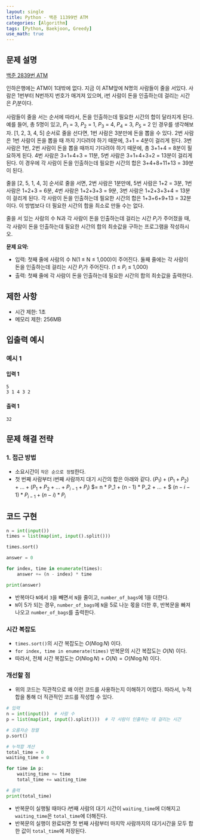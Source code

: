 ```yaml
---
layout: single
title: Python - 백준 11399번 ATM
categories: [Algorithm]
tags: [Python, Baekjoon, Greedy]
use_math: true
---
```


## 문제 설명
[백준 2839번 ATM](https://www.acmicpc.net/problem/11399)

인하은행에는 ATM이 1대밖에 없다. 지금 이 ATM앞에 N명의 사람들이 줄을 서있다. 사람은 1번부터 N번까지 번호가 매겨져 있으며, i번 사람이 돈을 인출하는데 걸리는 시간은 ${P}_{i}$분이다.

사람들이 줄을 서는 순서에 따라서, 돈을 인출하는데 필요한 시간의 합이 달라지게 된다. 예를 들어, 총 5명이 있고, $P_1$ = 3, $P_2$ = 1, $P_3$ = 4, $P_4$ = 3, $P_5$ = 2 인 경우를 생각해보자. \[1, 2, 3, 4, 5\] 순서로 줄을 선다면, 1번 사람은 3분만에 돈을 뽑을 수 있다. 2번 사람은 1번 사람이 돈을 뽑을 때 까지 기다려야 하기 때문에, 3+1 = 4분이 걸리게 된다. 3번 사람은 1번, 2번 사람이 돈을 뽑을 때까지 기다려야 하기 때문에, 총 3+1+4 = 8분이 필요하게 된다. 4번 사람은 3+1+4+3 = 11분, 5번 사람은 3+1+4+3+2 = 13분이 걸리게 된다. 이 경우에 각 사람이 돈을 인출하는데 필요한 시간의 합은 3+4+8+11+13 = 39분이 된다.

줄을 \[2, 5, 1, 4, 3\] 순서로 줄을 서면, 2번 사람은 1분만에, 5번 사람은 1+2 = 3분, 1번 사람은 1+2+3 = 6분, 4번 사람은 1+2+3+3 = 9분, 3번 사람은 1+2+3+3+4 = 13분이 걸리게 된다. 각 사람이 돈을 인출하는데 필요한 시간의 합은 1+3+6+9+13 = 32분이다. 이 방법보다 더 필요한 시간의 합을 최소로 만들 수는 없다.

줄을 서 있는 사람의 수 N과 각 사람이 돈을 인출하는데 걸리는 시간 $P_i$가 주어졌을 때, 각 사람이 돈을 인출하는데 필요한 시간의 합의 최솟값을 구하는 프로그램을 작성하시오.

**문제 요약:**
- 입력: 첫째 줄에 사람의 수 N(1 ≤ N ≤ 1,000)이 주어진다. 둘째 줄에는 각 사람이 돈을 인출하는데 걸리는 시간 $P_i$가 주어진다. (1 ≤ $P_i$ ≤ 1,000)
- 출력: 첫째 줄에 각 사람이 돈을 인출하는데 필요한 시간의 합의 최솟값을 출력한다.

## 제한 사항
- 시간 제한: 1초
- 메모리 제한: 256MB

## 입출력 예시

### 예시 1

#### 입력 1

```plaintext
5
3 1 4 3 2
```

#### 출력 1

```plaintext
32
```

## 문제 해결 전략

### 1. 접근 방법
- 소요시간이 `작은 순으로 정렬`한다. 
- 첫 번째 사람부터 i번째 사람까지 대기 시간의 합은 아래와 같다.
$(P_1) + (P_1 + P_2) + ... + (P_1 + P_2 + ... + P_{i-1} + P_i)$
$= n * P_1 + (n - 1) * P_2 + ... + $
$(n - i - 1) * P_{i-1} + (n - i) * P_i$

## 코드 구현

```python
n = int(input())
times = list(map(int, input().split()))

times.sort()

answer = 0

for index, time in enumerate(times):
    answer += (n - index) * time

print(answer)
```

* 반복마다 `N`에서 `3`을 빼면서 `N`을 줄이고, `number_of_bags`에 1을 더한다.
* `N`이 5가 되는 경우, `number_of_bags`에 `N`을 5로 나눈 몫을 더한 후, 반복문을 빠져나오고 `number_of_bags`를 출력한다. 

### 시간 복잡도

* `times.sort()`의 시간 복잡도는 $O(N\log N)$ 이다.
* `for index, time in enumerate(times)` 반복문의 시간 복잡도는 $O(N)$ 이다.
* 따라서, 전체 시간 복잡도는 $O(N\log N) + O(N) = O(N\log N)$ 이다.

### 개선할 점

* 위의 코드는 직관적으로 왜 이런 코드를 사용하는지 이해하기 어렵다. 따라서, 누적합을 통해 더 직관적인 코드를 작성할 수 있다.

```python
# 입력
n = int(input())  # 사람 수
p = list(map(int, input().split()))  # 각 사람이 인출하는 데 걸리는 시간

# 오름차순 정렬
p.sort()

# 누적합 계산
total_time = 0
waiting_time = 0

for time in p:
    waiting_time += time
    total_time += waiting_time

# 출력
print(total_time)
```

* 반복문이 실행될 때마다 $i$번째 사람의 대기 시간이 `waiting_time`에 더해지고 `waiting_time`은 `total_time`에 더해진다.
* 반복문의 실행이 완료되면 첫 번째 사람부터 마지막 사람까지의 대기시간을 모두 합한 값이 `total_time`에 저장된다.